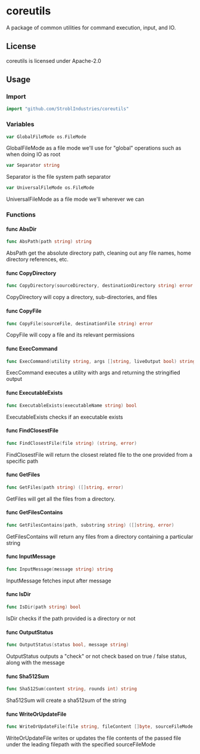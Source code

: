 # coreutils

A package of common utilities for command execution, input, and IO.

## License

coreutils is licensed under Apache-2.0

## Usage

### Import

``` go
import "github.com/StroblIndustries/coreutils"
```

### Variables

```go
var GlobalFileMode os.FileMode
```
GlobalFileMode as a file mode we'll use for "global" operations such as when
doing IO as root

```go
var Separator string
```
Separator is the file system path separator

```go
var UniversalFileMode os.FileMode
```
UniversalFileMode as a file mode we'll wherever we can

### Functions

#### func  AbsDir

```go
func AbsPath(path string) string
```
AbsPath get the absolute directory path, cleaning out any file names, home
directory references, etc.

#### func  CopyDirectory

```go
func CopyDirectory(sourceDirectory, destinationDirectory string) error
```
CopyDirectory will copy a directory, sub-directories, and files

#### func  CopyFile

```go
func CopyFile(sourceFile, destinationFile string) error
```
CopyFile will copy a file and its relevant permissions

#### func  ExecCommand

```go
func ExecCommand(utility string, args []string, liveOutput bool) string
```
ExecCommand executes a utility with args and returning the stringified output

#### func  ExecutableExists

```go
func ExecutableExists(executableName string) bool
```
ExecutableExists checks if an executable exists

#### func  FindClosestFile

```go
func FindClosestFile(file string) (string, error)
```
FindClosestFile will return the closest related file to the one provided from a
specific path

#### func  GetFiles

```go
func GetFiles(path string) ([]string, error)
```
GetFiles will get all the files from a directory.

#### func  GetFilesContains

```go
func GetFilesContains(path, substring string) ([]string, error)
```
GetFilesContains will return any files from a directory containing a particular
string

#### func  InputMessage

```go
func InputMessage(message string) string
```
InputMessage fetches input after message

#### func  IsDir

```go
func IsDir(path string) bool
```
IsDir checks if the path provided is a directory or not

#### func  OutputStatus

```go
func OutputStatus(status bool, message string)
```
OutputStatus outputs a "check" or not check based on true / false status, along
with the message

#### func  Sha512Sum

```go
func Sha512Sum(content string, rounds int) string
```
Sha512Sum will create a sha512sum of the string

#### func  WriteOrUpdateFile

```go
func WriteOrUpdateFile(file string, fileContent []byte, sourceFileMode os.FileMode) error
```
WriteOrUpdateFile writes or updates the file contents of the passed file under
the leading filepath with the specified sourceFileMode
